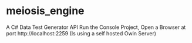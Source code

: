 # meiosis_engine
A C# Data Test Generator API
Run the Console Project, Open a Browser at port http://localhost:2259 (Is using a self hosted Owin Server)
